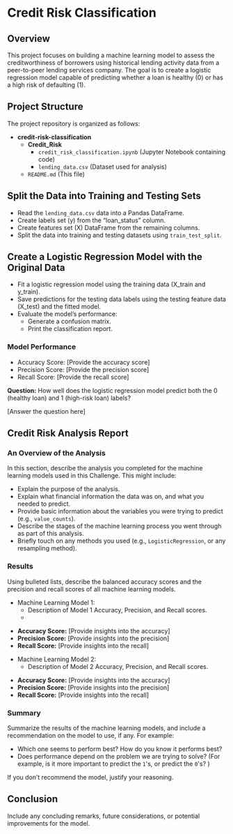 # Credit Risk Classification

## Overview

This project focuses on building a machine learning model to assess the creditworthiness of borrowers using historical lending activity data from a peer-to-peer lending services company. The goal is to create a logistic regression model capable of predicting whether a loan is healthy (0) or has a high risk of defaulting (1).

## Project Structure

The project repository is organized as follows:

- **credit-risk-classification**
  - **Credit_Risk**
    - `credit_risk_classification.ipynb` (Jupyter Notebook containing code)
    - `lending_data.csv` (Dataset used for analysis)
  - `README.md` (This file)

## Split the Data into Training and Testing Sets

- Read the `lending_data.csv` data into a Pandas DataFrame.
- Create labels set (y) from the “loan_status” column.
- Create features set (X) DataFrame from the remaining columns.
- Split the data into training and testing datasets using `train_test_split`.

## Create a Logistic Regression Model with the Original Data

- Fit a logistic regression model using the training data (X_train and y_train).
- Save predictions for the testing data labels using the testing feature data (X_test) and the fitted model.
- Evaluate the model’s performance:
  - Generate a confusion matrix.
  - Print the classification report.

### Model Performance

- Accuracy Score: [Provide the accuracy score]
- Precision Score: [Provide the precision score]
- Recall Score: [Provide the recall score]

**Question:** How well does the logistic regression model predict both the 0 (healthy loan) and 1 (high-risk loan) labels?

[Answer the question here]

## Credit Risk Analysis Report

### An Overview of the Analysis

In this section, describe the analysis you completed for the machine learning models used in this Challenge. This might include:

* Explain the purpose of the analysis.
* Explain what financial information the data was on, and what you needed to predict.
* Provide basic information about the variables you were trying to predict (e.g., `value_counts`).
* Describe the stages of the machine learning process you went through as part of this analysis.
* Briefly touch on any methods you used (e.g., `LogisticRegression`, or any resampling method).

### Results

Using bulleted lists, describe the balanced accuracy scores and the precision and recall scores of all machine learning models.

* Machine Learning Model 1:
  * Description of Model 1 Accuracy, Precision, and Recall scores.
  * 
- **Accuracy Score:** [Provide insights into the accuracy]
- **Precision Score:** [Provide insights into the precision]
- **Recall Score:** [Provide insights into the recall]

* Machine Learning Model 2:
  * Description of Model 2 Accuracy, Precision, and Recall scores.

- **Accuracy Score:** [Provide insights into the accuracy]
- **Precision Score:** [Provide insights into the precision]
- **Recall Score:** [Provide insights into the recall]

### Summary

Summarize the results of the machine learning models, and include a recommendation on the model to use, if any. For example:
* Which one seems to perform best? How do you know it performs best?
* Does performance depend on the problem we are trying to solve? (For example, is it more important to predict the `1`'s, or predict the `0`'s? )

If you don’t recommend the model, justify your reasoning.

## Conclusion

Include any concluding remarks, future considerations, or potential improvements for the model.

